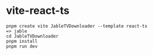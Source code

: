 # vite-react-ts
```
pnpm create vite JableTVDownloader --template react-ts
=> jable
cd JableTVDownloader
pnpm install
pnpm run dev
```